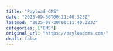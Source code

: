 ```yaml
---
title: "Payload CMS"
date: "2025-09-30T00:11:40.323Z"
lastmod: "2025-09-30T00:11:40.323Z"
categories: ["CMS"]
original_url: "https://payloadcms.com/"
draft: false
---
```

